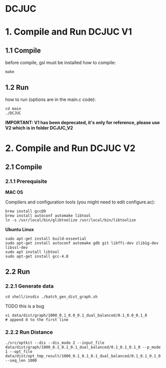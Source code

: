 # DCJUC

# 1. Compile and Run DCJUC V1
## 1.1 Compile
before compile, gsl must be installed
how to compile:
```
make
```
## 1.2 Run
how to run (options are in the main.c code):
```
cd main
./DCJUC
```

**IMPORTANT: V1 has been deprecated, it's only for reference, please use V2 which is in folder DCJUC_V2**

# 2. Compile and Run DCJUC V2
## 2.1 Compile 

### 2.1.1 Prerequisite

**MAC OS**

Compilers and configuration tools (you might need to edit configure.ac):

```
brew install gcc@9
brew install autoconf automake libtool
ln -s /usr/local/bin/glibtoolize /usr/local/bin/libtoolize
```

**Ubuntu Linux**

```
sudo apt-get install build-essential
sudo apt-get install autoconf automake gdb git libffi-dev zlib1g-dev libssl-dev
sudo apt install libtool
sudo apt-get install gcc-4.8
```


## 2.2 Run

### 2.2.1 Generate data
``
cd shell/insdis
./batch_gen_dist_graph.sh
``

TODO this is a bug
```
vi data/dist/graph/1000_0.1_0.0_0.1_dual_balanced/0.1_0.0_0.1_0 
# append 0 to the first line
```

### 2.2.2 Run Distance
```
./src/optkit --dis --dis_mode 2 --input_file data/dist/graph/1000_0.1_0.1_0.1_dual_balanced/0.1_0.1_0.1_0 --p_mode 1 --opt_file data/dist/opt_tmp_result/1000_0.1_0.1_0.1_dual_balanced/0.1_0.1_0.1_0 --seq_len 1000
```
